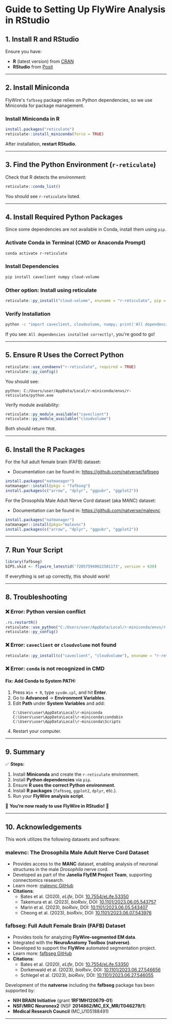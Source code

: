 # **Guide to Setting Up FlyWire Analysis in RStudio**


## **1. Install R and RStudio**
Ensure you have:
- **R** (latest version) from [CRAN](https://cran.r-project.org/)
- **RStudio** from [Posit](https://posit.co/download/rstudio-desktop/)

---

## **2. Install Miniconda**
FlyWire's `fafbseg` package relies on Python dependencies, so we use Miniconda for package management.

### **Install Miniconda in R**
```r
install.packages("reticulate")
reticulate::install_miniconda(force = TRUE)
```
After installation, **restart RStudio**.

---

## **3. Find the Python Environment (`r-reticulate`)**
Check that R detects the environment:
```r
reticulate::conda_list()
```
You should see `r-reticulate` listed.

---

## **4. Install Required Python Packages**
Since some dependencies are not available in Conda, install them using `pip`.

### **Activate Conda in Terminal (CMD or Anaconda Prompt)**
```bash
conda activate r-reticulate
```

### **Install Dependencies**
```bash
pip install caveclient numpy cloud-volume
```

### Other option: Install using reticulate
```r
reticulate::py_install("cloud-volume", envname = "r-reticulate", pip = TRUE) 
```

### **Verify Installation**
```bash
python -c "import caveclient, cloudvolume, numpy; print('All dependencies installed correctly!')"
```

If you see: `All dependencies installed correctly!`, you're good to go!

---

## **5. Ensure R Uses the Correct Python**

```r
reticulate::use_condaenv("r-reticulate", required = TRUE)
reticulate::py_config()
```

You should see:
```
python: C:/Users/user/AppData/Local/r-miniconda/envs/r-reticulate/python.exe
```

Verify module availability:
```r
reticulate::py_module_available("caveclient")
reticulate::py_module_available("cloudvolume")
```
Both should return `TRUE`.

---

## **6. Install the R Packages**
For the full adult female brain (FAFB) dataset:
- Documentation can be found in: https://github.com/natverse/fafbseg

```r
install.packages("natmanager")
natmanager::install(pkgs = "fafbseg")
install.packages(c("arrow", "dplyr", "ggpubr", "ggplot2"))
```
For the Drosophila Male Adult Nerve Cord dataset (aka MANC) dataset:
- Documentation can be found in: https://github.com/natverse/malevnc
```r
install.packages("natmanager")
natmanager::install(pkgs="malevnc")
install.packages(c("arrow", "dplyr", "ggpubr", "ggplot2"))
```

---

## **7. Run Your Script**
```r
library(fafbseg)
bIPS.skid <- flywire_latestid('720575940622581173', version = 630)
```

If everything is set up correctly, this should work!

---

## **8. Troubleshooting**

### ❌ **Error: Python version conflict**
```r
.rs.restartR()
reticulate::use_python("C:/Users/user/AppData/Local/r-miniconda/envs/r-reticulate/python.exe", required = TRUE)
reticulate::py_config()
```

### ❌ **Error: `caveclient` or `cloudvolume` not found**
```r
reticulate::py_install(c("caveclient", "cloudvolume"), envname = "r-reticulate", method = "pip")
```

### ❌ **Error: `conda` is not recognized in CMD**
#### **Fix:** Add Conda to **System PATH**:
1. Press `Win + R`, type `sysdm.cpl`, and hit **Enter**.
2. Go to **Advanced** → **Environment Variables**.
3. Edit **Path** under **System Variables** and add:
   ```
   C:\Users\user\AppData\Local\r-miniconda
   C:\Users\user\AppData\Local\r-miniconda\condabin
   C:\Users\user\AppData\Local\r-miniconda\Scripts
   ```
4. Restart your computer.

---

## **9. Summary**
✅ **Steps:**
1. Install **Miniconda** and create the `r-reticulate` environment.
2. Install **Python dependencies** via `pip`.
3. Ensure **R uses the correct Python environment**.
4. Install **R packages** (`fafbseg`, `ggplot2`, `dplyr`, etc.).
5. Run your **FlyWire analysis script**.

🚀 **You’re now ready to use FlyWire in RStudio!** 🎉

---

## **10. Acknowledgements**
This work utilizes the following datasets and software:

### **malevnc: The Drosophila Male Adult Nerve Cord Dataset**
- Provides access to the **MANC** dataset, enabling analysis of neuronal structures in the male *Drosophila* nerve cord.
- Developed as part of the **Janelia FlyEM Project Team**, supporting connectomics research.
- Learn more: [malevnc GitHub](https://github.com/natverse/malevnc)
- **Citations**:
  - Bates et al. (2020), *eLife*, DOI: [10.7554/eLife.53350](https://doi.org/10.7554/eLife.53350)
  - Takemura et al. (2023), *bioRxiv*, DOI: [10.1101/2023.06.05.543757](https://doi.org/10.1101/2023.06.05.543757)
  - Marin et al. (2023), *bioRxiv*, DOI: [10.1101/2023.06.05.543407](https://doi.org/10.1101/2023.06.05.543407)
  - Cheong et al. (2023), *bioRxiv*, DOI: [10.1101/2023.06.07.543976](https://doi.org/10.1101/2023.06.07.543976)

### **fafbseg: Full Adult Female Brain (FAFB) Dataset**
- Provides tools for analyzing **FlyWire-segmented EM data**.
- Integrated with the **NeuroAnatomy Toolbox (natverse)**.
- Developed to support the **FlyWire** automated segmentation project.
- Learn more: [fafbseg GitHub](https://github.com/natverse/fafbseg)
- **Citations**:
  - Bates et al. (2020), *eLife*, DOI: [10.7554/eLife.53350](https://doi.org/10.7554/eLife.53350)
  - Dorkenwald et al. (2023), *bioRxiv*, DOI: [10.1101/2023.06.27.546656](https://doi.org/10.1101/2023.06.27.546656)
  - Schlegel et al. (2023), *bioRxiv*, DOI: [10.1101/2023.06.27.546055](https://doi.org/10.1101/2023.06.27.546055)

Development of the **natverse** including the **fafbseg** package has been supported by:
- **NIH BRAIN Initiative** (grant **1RF1MH120679-01**)
- **NSF/MRC Neuronex2** (NSF **2014862/MC_EX_MR/T046279/1**)
- **Medical Research Council** (MC_U105188491)

---